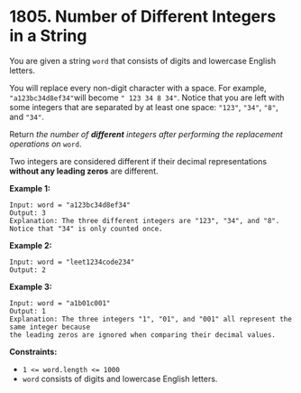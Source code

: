 # 1805. Number of Different Integers in a String

You are given a string `word` that consists of digits and lowercase English letters.

You will replace every non-digit character with a space. For example, `"a123bc34d8ef34"`will become `" 123 34 8 34"`. Notice that you are left with some integers that are separated by at least one space: `"123"`, `"34"`, `"8"`, and `"34"`.

Return *the number of **different** integers after performing the replacement operations on* `word`.

Two integers are considered different if their decimal representations **without any leading zeros** are different.

 

**Example 1:**

```
Input: word = "a123bc34d8ef34"
Output: 3
Explanation: The three different integers are "123", "34", and "8". Notice that "34" is only counted once.
```

**Example 2:**

```
Input: word = "leet1234code234"
Output: 2
```

**Example 3:**

```
Input: word = "a1b01c001"
Output: 1
Explanation: The three integers "1", "01", and "001" all represent the same integer because
the leading zeros are ignored when comparing their decimal values.
```

 

**Constraints:**

- `1 <= word.length <= 1000`
- `word` consists of digits and lowercase English letters.